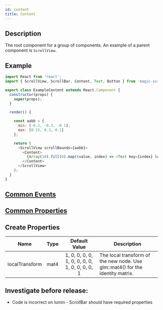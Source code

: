 ```yaml
---
id: content
title: Content
---
```


## Description

The root component for a group of components. An example of a parent component is `ScrollView`.

## Example

```javascript
import React from 'react';
import { ScrollView, ScrollBar, Content, Text, Button } from 'magic-script-components';

export class ExampleContent extends React.Component {
  constructor(props) {
    super(props);
  }

  render() {

    const aabb = {
      min: [-0.1, -0.3, -0.1],
      max: [0.15, 0.3, 0.1]
    };

    return (
      <ScrollView scrollBounds={aabb}>
        <Content>
          {Array(10).fill(0).map((value, index) => <Text key={index} localPosition={[0, -0.1 * index, 0]} text={`Item ${index + 1}`} textSize={0.08} />)}
        </Content>
      </ScrollView>
    );
  }
}
```

## [Common Events](../events/CommonEvents.md)

## [Common Properties](../types/Properties.md)

## Create Properties

| Name           | Type |                 Default Value                  | Description                                                                   |
| -------------- | ---- | :--------------------------------------------: | ----------------------------------------------------------------------------- |
| localTransform | mat4 | 1, 0, 0, 0, 0, 1, 0, 0, 0, 0, 1, 0, 0, 0, 0, 1 | The local transform of the new node. Use glm::mat4() for the identity matrix. |


## Investigate before release:
- Code is incorrect on lumin - ScrollBar should have required properties